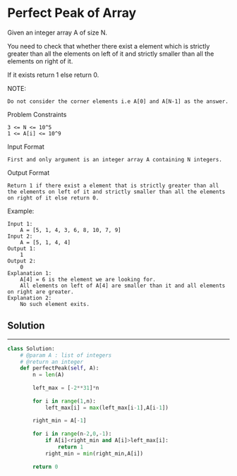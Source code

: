 <h1>Perfect Peak of Array</h1>

<p>
Given an integer array A of size N.

You need to check that whether there exist a element which is strictly greater than all the elements on left of it and strictly smaller than all the elements on right of it.

If it exists return 1 else return 0.

NOTE:

    Do not consider the corner elements i.e A[0] and A[N-1] as the answer.

Problem Constraints

    3 <= N <= 10^5
    1 <= A[i] <= 10^9
Input Format

    First and only argument is an integer array A containing N integers.
Output Format
    
    Return 1 if there exist a element that is strictly greater than all the elements on left of it and strictly smaller than all the elements on right of it else return 0.
Example:

    Input 1:
        A = [5, 1, 4, 3, 6, 8, 10, 7, 9]
    Input 2:
        A = [5, 1, 4, 4]
    Output 1:
        1
    Output 2:
        0
    Explanation 1:
        A[4] = 6 is the element we are looking for.
        All elements on left of A[4] are smaller than it and all elements on right are greater.
    Explanation 2:
        No such element exits.

<h2>Solution</h2>

***

```python
class Solution:
    # @param A : list of integers
    # @return an integer
    def perfectPeak(self, A):
        n = len(A)
    
        left_max = [-2**31]*n
        
        for i in range(1,n):
            left_max[i] = max(left_max[i-1],A[i-1])
        
        right_min = A[-1]
        
        for i in range(n-2,0,-1):
            if A[i]<right_min and A[i]>left_max[i]:
                return 1
            right_min = min(right_min,A[i])
        
        return 0
```